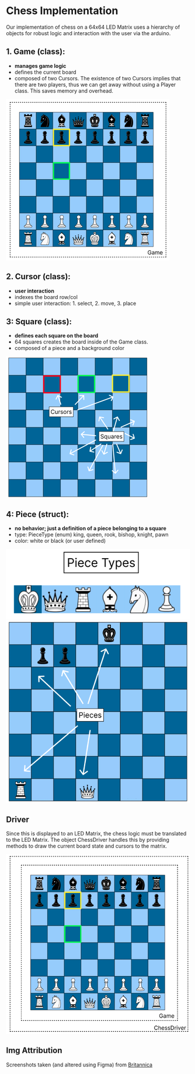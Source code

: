 # Chess Implementation
Our implementation of chess on a 64x64 LED Matrix uses a hierarchy of objects for robust logic and interaction with the user via the arduino. 

## 1. Game (class):
- **manages game logic**
- defines the current board 
- composed of two Cursors. The existence of two Cursors implies that there are two players, thus we can get away without using a Player class. This saves memory and overhead.

![Game](img/Game.png)

## 2. Cursor (class): 
- **user interaction**
- indexes the board row/col
- simple user interaction: 1. select, 2. move, 3. place

## 3: Square (class): 
- **defines each square on the board**
- 64 squares creates the board inside of the Game class. 
- composed of a piece and a background color

![Cursors and Squares](img/Cursors_and_Squares.png)

## 4: Piece (struct):
- **no behavior; just a definition of a piece belonging to a square**
- type: PieceType (enum) king, queen, rook, bishop, knight, pawn
- color: white or black (or user defined)


![Piece Types](img/Piece_Types.png)
![Pieces](img/Pieces.png)

## Driver
Since this is displayed to an LED Matrix, the chess logic must be translated to the LED Matrix.
The object ChessDriver handles this by providing methods to draw the current board state and cursors to the matrix.

![Chess Hierarchy](img/Chess_Hierarchy.png)

## Img Attribution
Screenshots taken (and altered using Figma) from [Britannica](https://www.britannica.com/topic/chess)
